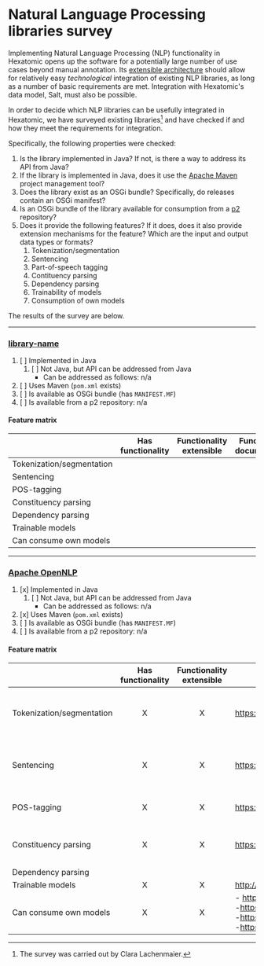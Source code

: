 # Natural Language Processing libraries survey

Implementing Natural Language Processing (NLP) functionality in Hexatomic opens up the software for a potentially large number of use cases beyond manual annotation.
Its [extensible architecture](./) should allow for relatively easy *technological* integration of existing NLP libraries, as long as a number of basic requirements are met. Integration with Hexatomic's data model, Salt, must also be possible.

In order to decide which NLP libraries can be usefully integrated in Hexatomic, we have surveyed existing libraries[^1] and have checked if and how they meet the requirements for integration.

Specifically, the following properties were checked:

1. Is the library implemented in Java? If not, is there a way to address its API from Java?
2. If the library is implemented in Java, does it use the [Apache Maven](https://maven.apache.org/) project management tool?
3. Does the library exist as an OSGi bundle? Specifically, do releases contain an OSGi manifest?
4. Is an OSGi bundle of the library available for consumption from a [p2](https://www.eclipse.org/equinox/p2/) repository?
5. Does it provide the following features? If it does, does it also provide extension mechanisms for the feature? Which are the input and output data types or formats?
   1. Tokenization/segmentation
   2. Sentencing
   3. Part-of-speech tagging
   4. Contituency parsing
   5. Dependency parsing
   6. Trainability of models
   7. Consumption of own models

The results of the survey are below.

---
<!-- Template, please copy and paste to add entry (check checkboxes by adding an 'x' -> '[x]') -->

### [library-name](<URL-to-library-website>)

1. [ ] Implemented in Java
   1. [ ] Not Java, but API can be addressed from Java
      - Can be addressed as follows: n/a <or add brief description of how to address the API>
2. [ ] Uses Maven (`pom.xml` exists)
3. [ ] Is available as OSGi bundle (has `MANIFEST.MF`)
4. [ ] Is available from a p2 repository: n/a <or add repository URL>

#### Feature matrix

<div style="font-size:.8rem;">

|                           | Has functionality        | Functionality extensible | Functionality documentation | Extension documentation      | Input data                           | Output data |
|---------------------------|--------------------------|--------------------------|-----------------------------|------------------------------|--------------------------------------|-------------|
| Tokenization/segmentation | <!-- X or leave empty--> | <!-- X or leave empty--> | <add url>                   | <eg string of document text> | <eg comma-separated list of strings> |             |
| Sentencing                | <!-- X or leave empty--> | <!-- X or leave empty--> | <add url>                   |                              |                                      |             |
| POS-tagging               | <!-- X or leave empty--> | <!-- X or leave empty--> | <add url>                   |                              |                                      |             |
| Constituency parsing      | <!-- X or leave empty--> | <!-- X or leave empty--> | <add url>                   |                              |                                      |             |
| Dependency parsing        | <!-- X or leave empty--> | <!-- X or leave empty--> | <add url>                   |                              |                                      |             |
| Trainable models          | <!-- X or leave empty--> | <!-- X or leave empty--> | <add url>                   |                              |                                      |             |
| Can consume own models    | <!-- X or leave empty--> | <!-- X or leave empty--> | <add url>                   |                              |                                      |             |


</div>

---

### [Apache OpenNLP](<https://opennlp.apache.org/>)

1. [x] Implemented in Java
   1. [ ] Not Java, but API can be addressed from Java
      - Can be addressed as follows: n/a <or add brief description of how to address the API>
2. [x] Uses Maven (`pom.xml` exists)
3. [ ] Is available as OSGi bundle (has `MANIFEST.MF`)<!-- Not sure about that. MANIFEST.MF doesn't exist but there is this: https://opennlp.apache.org/docs/1.8.3/apidocs/opennlp-tools/opennlp/tools/util/ext/OSGiExtensionLoader.html-->
4. [ ] Is available from a p2 repository: n/a
#### Feature matrix

<div style="font-size:.8rem;">

|                           | Has functionality          | Functionality extensible   | Functionality documentation | Extension documentation      | Input data                           | Output data |
|---------------------------|:--------------------------:|:--------------------------:|-----------------------------|------------------------------|--------------------------------------|-------------|
| Tokenization/segmentation | X                          | X                          | <https://opennlp.apache.org/docs/1.9.0/manual/opennlp.html#tools.tokenizer.api> |<https://opennlp.apache.org/docs/1.9.0/manual/opennlp.html#tools.extension.writing>                                                                                                  | string of (untokenized) text |-array of strings</br> -array of token spans|
| Sentencing                | X                          | X                          |<https://opennlp.apache.org/docs/1.9.0/manual/opennlp.html#tools.sentdetect.detection.api>| <https://opennlp.apache.org/docs/1.9.0/manual/opennlp.html#tools.extension.writing>                                                                          | string of document text | -array of strings</br> -array of sentence spans|
| POS-tagging               | X                          | X                          | <https://opennlp.apache.org/docs/1.9.0/manual/opennlp.html#tools.postagger.tagging.api>                   | <https://opennlp.apache.org/docs/1.9.0/manual/opennlp.html#tools.extension.writing>                                                                  | string array of tokens               | string array of tags |
| Constituency parsing      | X                          | X                          | <https://opennlp.apache.org/docs/1.9.0/manual/opennlp.html#tools.parser.parsing.api> | <https://opennlp.apache.org/docs/1.9.0/manual/opennlp.html#tools.extension.writing> | String of whitespace tokenized Sentence | array of OpenNLP's Parse Type |
| Dependency parsing        |                            |                            |                             |                               |                                     |            |
| Trainable models          | X                          | X                          | <http://opennlp.sourceforge.net/models-1.5/> | <https://opennlp.apache.org/docs/1.9.0/manual/opennlp.html#tools.extension.writing>              |                                      |             |
| Can consume own models    | X                          | X                          | - <https://opennlp.apache.org/docs/1.9.0/manual/opennlp.html#tools.postagger.training.api> </br> -<https://opennlp.apache.org/docs/1.9.0/manual/opennlp.html#tools.sentdetect.training.api> </br> -<https://opennlp.apache.org/docs/1.9.0/manual/opennlp.html#tools.tokenizer.training.api> </br> -<https://opennlp.apache.org/docs/1.9.0/manual/opennlp.html#tools.parser.training.api> | <https://opennlp.apache.org/docs/1.9.0/manual/opennlp.html#tools.extension.writing> |             |

</div>
<!-- additional features: Language Detector, NER, Document Categorizer, Lemmatization, Chunking, Coreference Resolution-->


<!-- end of template -->

[^1]: The survey was carried out by Clara Lachenmaier.

